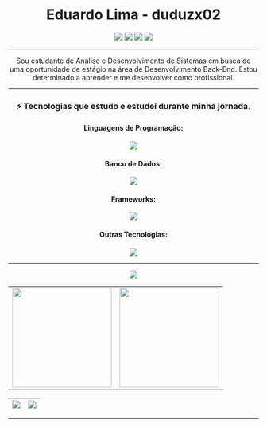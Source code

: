 <div align="center">

# Eduardo Lima - duduzx02  

<div> 
     <a href="https://www.instagram.com/duduzx02/" target="_blank"><img src="https://img.shields.io/badge/-Instagram-%23E4405F?style=for-the-badge&logo=instagram&logoColor=white" target="_blank"></a> 
     <a href = "mailto:duduzx02@gmail.com"><img src="https://img.shields.io/badge/Gmail-D14836?style=for-the-badge&logo=gmail&logoColor=white" target="_blank"></a>
     <a href="https://www.linkedin.com/in/eduardo-lima-b0a22a169/" target="_blank"><img src="https://img.shields.io/badge/-LinkedIn-%230077B5?style=for-the-badge&logo=linkedin&logoColor=white" target="_blank"></a>
     <a href="https://wa.me/+83993728544" target="_blank"><img src="https://img.shields.io/badge/WhatsApp-25D366?style=for-the-badge&logo=whatsapp&logoColor=white" target="_blank"></a>
 </div>

__________________________________________________________________________________________________________________
Sou estudante de Análise e Desenvolvimento de Sistemas em busca de uma oportunidade de estágio na área de Desenvolvimento Back-End. Estou determinado a aprender e me desenvolver como profissional.
__________________________________________________________________________________________________________________
### ⚡ Tecnologias que estudo e estudei durante minha jornada.

#### Linguagens de Programação:
<p align="center">
  <a href="https://skillicons.dev">
    <img src="https://skillicons.dev/icons?i=java,js,kotlin,python,html,css" />
  </a>
</p>

#### Banco de Dados:
<p align="center">
  <a href="https://skillicons.dev">
    <img src="https://skillicons.dev/icons?i=mysql,sqlite" />
  </a>
</p>

#### Frameworks:
<p align="center">
  <a href="https://skillicons.dev">
    <img src="https://skillicons.dev/icons?i=spring" />
  </a>
</p>

#### Outras Tecnologias:
<p align="center">
  <a href="https://skillicons.dev">
    <img src="https://skillicons.dev/icons?i=git,windows,postman,vscode" />
  </a>
</p>

__________________________________________________________________________________________________________________


 <img src="https://capsule-render.vercel.app/api?type=waving&color=gradient&height=100%&width=300%&section=footer"/>

<table cellpadding="0">
  <tr style="padding: 0">
    <!-- GitHub Stats Card -->  
    <td valign="top"><img height="200" src="https://github-readme-stats.vercel.app/api?username=duduzx02&show_icons=true&theme=radical#gh-dark-mode-only"/></td>
    <!-- GitHub Top Language Card -->
    <td valign="top"><img height="200" src="https://github-readme-stats.vercel.app/api/top-langs/?username=duduzx02&layout=compact&theme=radical&custom_title=Languages"/></td>
  </tr>
</table>


| ![](http://github-profile-summary-cards.vercel.app/api/cards/profile-details?username=duduzx02&theme=nord_dark) | ![](https://github-readme-streak-stats.herokuapp.com/?user=duduzx02&hide_border=true&date_format=M%20j%5B%2C%20Y%5D&background=2D3742&stroke=2D3742&ring=6bbbca&fire=6bbbca&currStreakNum=fff&sideNums=6bbbca&currStreakLabel=6bbbca&sideLabels=fff&dates=fff) |
| :-: | :-: |

__________________________________________________________________________________________________________________
</div>

